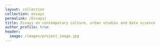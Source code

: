 ```yaml
---
layout: collection
collection: essays
permalink: /Essays/
title: Essays on contemporary culture, urban studies and data science
author_profile: true
header:
  image: /images/project_image.jpg
---
```

